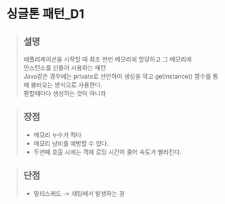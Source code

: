 # 싱글톤 패턴\_D1

> ## 설명
>
> 애플리케이션을 시작할 때 최초 한번 메모리에 할당하고 그 메모리에   
> 인스턴스를 만들어 사용하는 패턴  
> Java같은 경우에는 private로 선언하여 생성을 막고 getInstance\(\) 함수를 통해 불러오는 방식으로 사용한다.   
> 필할때마다 생성하는 것이 아니라

> ## 장점
>
> * 메모리 누수가 적다
> * 메모리 낭비를 예방할 수 있다.
> * 두번째 호출 시에는 객체 로딩 시간이 줄어 속도가 빨라진다.

> ## 단점
>
> * 멀티스레드 -&gt; 채팅에서 발생하는 경

